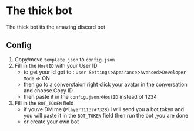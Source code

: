 # The thick bot
 The thick bot its the amazing discord bot
## Config
1. Copy/move `template.json` to `config.json`
1. Fill in the `HostID` with your User ID
	* to get your id got to : `User Settings`>`Apearance`>`Avanced`>`Developer Mode` => ON
	* then go to a converstaion right click your avatar in the conversation and choose Copy ID
	* then paste it in the `config.json`>`HostID` instead of 1234
1. Fill in the `BOT_TOKEN` field
	* if youve DM me (`Player11132#7328`) i will send you a bot token and you will paste it in the `BOT_TOKEN` field then run the bot ,you are done
	* or create your own bot
